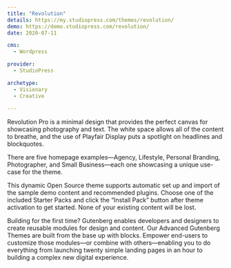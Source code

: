 ```yaml
---
title: "Revolution"
details: https://my.studiopress.com/themes/revolution/
demo: https://demo.studiopress.com/revolution/
date: 2020-07-11

cms: 
  - Wordpress

provider: 
  - StudioPress

archetype:
  - Visionary
  - Creative
  
---
```


Revolution Pro is a minimal design that provides the perfect canvas for showcasing photography and text. The white space allows all of the content to breathe, and the use of Playfair Display puts a spotlight on headlines and blockquotes.

There are five homepage examples—Agency, Lifestyle, Personal Branding, Photographer, and Small Business—each one showcasing a unique use-case for the theme. 

This dynamic Open Source theme supports automatic set up and import of the sample demo content and recommended plugins. Choose one of the included Starter Packs and click the “Install Pack” button after theme activation to get started. None of your existing content will be lost.

Building for the first time? Gutenberg enables developers and designers to create reusable modules for design and content. Our Advanced Gutenberg Themes are built from the base up with blocks. Empower end-users to customize those modules—or combine with others—enabling you to do everything from launching twenty simple landing pages in an hour to building a complex new digital experience.
